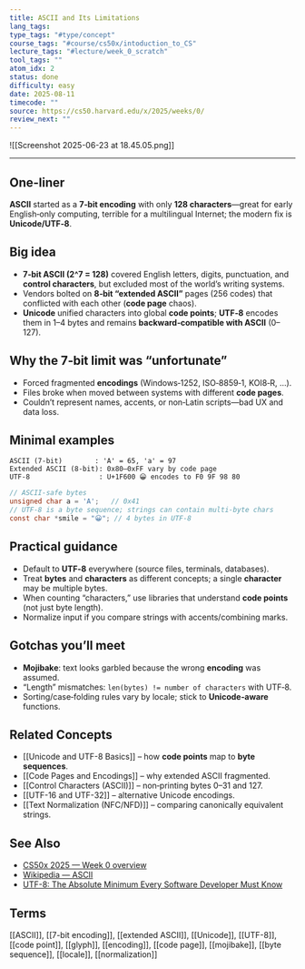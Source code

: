 ```yaml
---
title: ASCII and Its Limitations
lang_tags: 
type_tags: "#type/concept"
course_tags: "#course/cs50x/intoduction_to_CS"
lecture_tags: "#lecture/week_0_scratch"
tool_tags: ""
atom_idx: 2
status: done
difficulty: easy
date: 2025-08-11
timecode: ""
source: https://cs50.harvard.edu/x/2025/weeks/0/
review_next: ""
---
```


![[Screenshot 2025-06-23 at 18.45.05.png]]

---

## **One-liner**

**ASCII** started as a **7‑bit encoding** with only **128 characters**—great for early English‑only computing, terrible for a multilingual Internet; the modern fix is **Unicode/UTF‑8**.

## Big idea

- **7‑bit ASCII (2^7 = 128)** covered English letters, digits, punctuation, and **control characters**, but excluded most of the world’s writing systems.  
- Vendors bolted on **8‑bit “extended ASCII”** pages (256 codes) that conflicted with each other (**code page** chaos).  
- **Unicode** unified characters into global **code points**; **UTF‑8** encodes them in 1–4 bytes and remains **backward‑compatible with ASCII** (0–127).

## Why the 7‑bit limit was “unfortunate”

- Forced fragmented **encodings** (Windows‑1252, ISO‑8859‑1, KOI8‑R, …).  
- Files broke when moved between systems with different **code pages**.  
- Couldn’t represent names, accents, or non‑Latin scripts—bad UX and data loss.

## Minimal examples

```text
ASCII (7-bit)        : 'A' = 65, 'a' = 97
Extended ASCII (8-bit): 0x80–0xFF vary by code page
UTF-8                 : U+1F600 😀 encodes to F0 9F 98 80
```

```c
// ASCII-safe bytes
unsigned char a = 'A';   // 0x41
// UTF-8 is a byte sequence; strings can contain multi-byte chars
const char *smile = "😀"; // 4 bytes in UTF-8
```

## Practical guidance

- Default to **UTF‑8** everywhere (source files, terminals, databases).  
- Treat **bytes** and **characters** as different concepts; a single **character** may be multiple bytes.  
- When counting “characters,” use libraries that understand **code points** (not just byte length).  
- Normalize input if you compare strings with accents/combining marks.

## Gotchas you’ll meet

- **Mojibake**: text looks garbled because the wrong **encoding** was assumed.  
- “Length” mismatches: `len(bytes) != number of characters` with UTF‑8.  
- Sorting/case‑folding rules vary by locale; stick to **Unicode‑aware** functions.

## Related Concepts

- [[Unicode and UTF-8 Basics]] – how **code points** map to **byte sequences**.  
- [[Code Pages and Encodings]] – why extended ASCII fragmented.  
- [[Control Characters (ASCII)]] – non‑printing bytes 0–31 and 127.  
- [[UTF-16 and UTF-32]] – alternative Unicode encodings.  
- [[Text Normalization (NFC/NFD)]] – comparing canonically equivalent strings.

## See Also

- [CS50x 2025 — Week 0 overview](https://cs50.harvard.edu/x/2025/weeks/0/)  
- [Wikipedia — ASCII](https://en.wikipedia.org/wiki/ASCII)  
- [UTF-8: The Absolute Minimum Every Software Developer Must Know](https://www.joelonsoftware.com/2003/10/08/the-absolute-minimum-every-software-developer-must-know-about-unicode/)  

## Terms

[[ASCII]], [[7-bit encoding]], [[extended ASCII]], [[Unicode]], [[UTF-8]], [[code point]], [[glyph]], [[encoding]], [[code page]], [[mojibake]], [[byte sequence]], [[locale]], [[normalization]]
